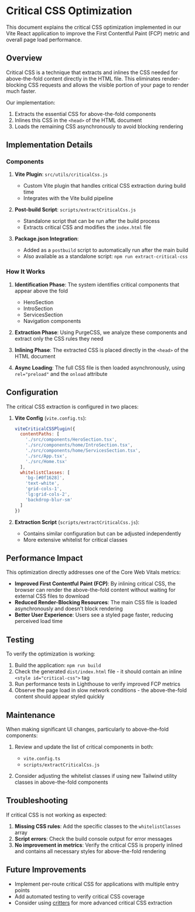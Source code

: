 # Critical CSS Optimization

This document explains the critical CSS optimization implemented in our Vite React application to improve the First Contentful Paint (FCP) metric and overall page load performance.

## Overview

Critical CSS is a technique that extracts and inlines the CSS needed for above-the-fold content directly in the HTML file. This eliminates render-blocking CSS requests and allows the visible portion of your page to render much faster.

Our implementation:
1. Extracts the essential CSS for above-the-fold components
2. Inlines this CSS in the `<head>` of the HTML document
3. Loads the remaining CSS asynchronously to avoid blocking rendering

## Implementation Details

### Components

1. **Vite Plugin**: `src/utils/criticalCss.js`
   - Custom Vite plugin that handles critical CSS extraction during build time
   - Integrates with the Vite build pipeline

2. **Post-build Script**: `scripts/extractCriticalCss.js`
   - Standalone script that can be run after the build process
   - Extracts critical CSS and modifies the `index.html` file

3. **Package.json Integration**:
   - Added as a `postbuild` script to automatically run after the main build
   - Also available as a standalone script: `npm run extract-critical-css`

### How It Works

1. **Identification Phase**: The system identifies critical components that appear above the fold
   - HeroSection
   - IntroSection
   - ServicesSection
   - Navigation components

2. **Extraction Phase**: Using PurgeCSS, we analyze these components and extract only the CSS rules they need

3. **Inlining Phase**: The extracted CSS is placed directly in the `<head>` of the HTML document

4. **Async Loading**: The full CSS file is then loaded asynchronously, using `rel="preload"` and the `onload` attribute

## Configuration

The critical CSS extraction is configured in two places:

1. **Vite Config** (`vite.config.ts`):
   ```javascript
   viteCriticalCSSPlugin({
     contentPaths: [
       './src/components/HeroSection.tsx',
       './src/components/home/IntroSection.tsx',
       './src/components/home/ServicesSection.tsx',
       './src/App.tsx',
       './src/Home.tsx'
     ],
     whitelistClasses: [
       'bg-[#0f1628]',
       'text-white',
       'grid-cols-1',
       'lg:grid-cols-2',
       'backdrop-blur-sm'
     ]
   })
   ```

2. **Extraction Script** (`scripts/extractCriticalCss.js`):
   - Contains similar configuration but can be adjusted independently
   - More extensive whitelist for critical classes

## Performance Impact

This optimization directly addresses one of the Core Web Vitals metrics:
- **Improved First Contentful Paint (FCP)**: By inlining critical CSS, the browser can render the above-the-fold content without waiting for external CSS files to download
- **Reduced Render-Blocking Resources**: The main CSS file is loaded asynchronously and doesn't block rendering
- **Better User Experience**: Users see a styled page faster, reducing perceived load time

## Testing

To verify the optimization is working:

1. Build the application: `npm run build`
2. Check the generated `dist/index.html` file - it should contain an inline `<style id="critical-css">` tag
3. Run performance tests in Lighthouse to verify improved FCP metrics
4. Observe the page load in slow network conditions - the above-the-fold content should appear styled quickly

## Maintenance

When making significant UI changes, particularly to above-the-fold components:

1. Review and update the list of critical components in both:
   - `vite.config.ts`
   - `scripts/extractCriticalCss.js`

2. Consider adjusting the whitelist classes if using new Tailwind utility classes in above-the-fold components

## Troubleshooting

If critical CSS is not working as expected:

1. **Missing CSS rules**: Add the specific classes to the `whitelistClasses` array
2. **Script errors**: Check the build console output for error messages
3. **No improvement in metrics**: Verify the critical CSS is properly inlined and contains all necessary styles for above-the-fold rendering

## Future Improvements

- Implement per-route critical CSS for applications with multiple entry points
- Add automated testing to verify critical CSS coverage
- Consider using [critters](https://github.com/GoogleChromeLabs/critters) for more advanced critical CSS extraction 